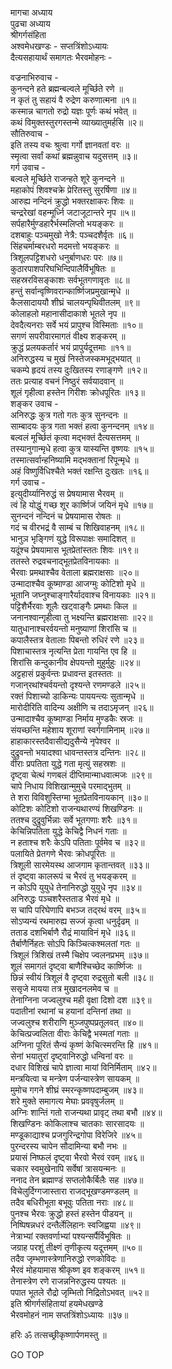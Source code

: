 मागचा अध्याय  
पुढचा अध्याय  
श्रीगर्गसंहिता  
अश्वमेधखण्डः - सप्तत्रिंशोऽध्यायः  
दैत्यसहायार्थं समागतः भैरवमोहनः -  
  
वज्रनाभिरुवाच -  
कुनन्दने हते ब्रह्मन्बल्वले मूर्च्छिते रणे ॥  
न कृतं तु सहायं वै रुद्रेण करुणात्मना ॥१॥  
कस्मान्न चागतो रुद्रो यज्ञः पूर्णः कथं भवेत् ॥  
कथं विमुक्तस्तुरगस्तन्मे व्याख्यातुमर्हसि ॥२॥  
सौतिरुवाच -  
इति तस्य वचः श्रुत्वा गर्गो ज्ञानवतां वरः ॥  
स्मृत्वा सर्वां कथां ब्रह्मन्नुवाच यदुसत्तम् ॥३॥  
गर्ग उवाच -  
बल्वले मूर्च्छिते राजन्हते शूरे कुनन्दने ॥  
महाकोपं शिवश्चक्रे प्रेरितस्तु सुरर्षिणा ॥४॥  
आरुह्य नन्दिनं क्रुद्धो भक्तरक्षाकरः शिवः ॥  
चन्द्ररेखां वहन्मूर्ध्नि जटाजूटान्तरे नृप ॥५॥  
सर्पहारैर्मुण्डहारैर्भस्मलिप्तो भयङ्करः ॥  
दशबाहुः पञ्चमुखो नेत्रै: पञ्चदशैर्वृतः ॥६॥  
सिंहचर्माम्बरधरो मदमत्तो भयङ्करः ॥  
त्रिशूलपट्टिशधरो धनुर्बाणधरः परः ॥७॥  
कुठारपाशपरिघभिन्दिपालैर्विभूषितः ॥  
सहस्ररविसङ्काशः सर्वभूतगणावृतः ॥८॥  
हन्तुं सर्वान्वृष्णिवरान्कार्ष्णिजप्रमुखान्मृधे ॥  
कैलसादाययौ शीघ्रं चालयन्पृथिवीतलम् ॥९॥  
कोलाहलो महानासीदाकाशे भूतले नृप ॥  
देवदैत्यनराः सर्वे भयं प्रापुश्च विस्मिताः ॥१०॥  
सगणं सपरीवारमागतं वीक्ष्य शङ्करम् ॥  
क्रुद्धं प्रलयकर्तारं भयं प्रापुर्यदूत्तमाः ॥११॥  
अनिरुद्धस्य च मुखं निस्तेजस्कमभूद्‌भयात् ॥  
चकम्पे हृदयं तस्य दुःखितस्य रणाङ्गणे ॥१२॥  
ततः प्रत्याह वचनं निष्ठुरं सर्वयादवान् ॥  
शूलं गृहीत्वा हस्तेन गिरीशः क्रोधपूरितः ॥१३॥  
शङ्कर उवाच -  
अनिरुद्धः कुत्र गतो गतः कुत्र सुनन्दनः ॥  
साम्बादयः कुत्र गता भक्तं हत्वा कुनन्दनम् ॥१४॥  
बल्वलं मूर्च्छितं कृत्वा मद्‌भक्तं दैत्यसत्तमम् ॥  
तस्यानुगान्मृधे हत्वा कुत्र यास्यन्ति वृष्णयः ॥१५॥  
तस्मात्सर्वान्हनिष्यामि मद्‌भक्तानां रिपून्मृधे ॥  
अहं विष्णुर्विधिश्चैते भक्तं रक्षन्ति दुःखतः ॥१६॥  
गर्ग उवाच -  
इत्युदीर्य्यानिरुद्धं स प्रेषयामास भैरवम् ॥  
त्वं हि योद्धुं गच्छ शूर कार्ष्णिजं जयिनं मृधे ॥१७॥  
सुनन्दनं नन्दिनं च प्रेषयामास रोषतः ॥  
गदं च वीरभद्रं वै साम्बं च शिखिवाहनम् ॥१८॥  
भानुञ भृङ्गिणं युद्धे विरूपाक्षः समादिशत् ॥  
यदूंश्च प्रेषयामास भूतप्रेतांस्ततः शिवः ॥१९॥  
ततस्ते रुद्रवचनाद्‌भूतप्रेतविनायकाः ॥  
भैरवाः प्रमथाश्चैव वेताला ब्रह्मराक्षसाः ॥२०॥  
उन्मादाश्चैव कूष्माण्डा आजग्मुः कोटिशो मृधे ॥  
भूतानि जघ्नुश्चाङ्गारैर्यादवाश्च विनायकाः ॥२१॥  
पट्टिशैर्भैरवाः शूलैः खट्वाङ्गैः प्रमथाः किल ॥  
जनानश्वान्गृहीत्वा तु भक्ष्यन्ति ब्रह्मराक्षसाः ॥२२॥  
यातुधानाश्चरर्वयन्तो मनुष्याणां शिरांसि च ॥  
कपालैस्तत्र वेतालाः पिबन्तो रुधिरं रणे ॥२३॥  
पिशाचास्तत्र नृत्यन्ति प्रेता गायन्ति एव हि ॥  
शिरांसि कन्दुकानीव क्षेपयन्तो मुहुर्मुहुः ॥२४॥  
अट्टहासं प्रकुर्वन्तः प्रधावन्त इतस्ततः ॥  
गजान्‌रथांश्चर्वयन्तो दृश्यन्ते रणमण्डले ॥२५॥  
रक्तं पिशाच्यो डाकिन्यः पाययन्त्यः सुतान्मृधे ॥  
मारोदीरिति वादिन्य अक्षीणि च तदाऽमृजन् ॥२६॥  
उन्मादाश्चैव कूष्माण्डा निर्माय मुण्डकैः स्रजः ॥  
संयच्छन्ति महेशाय शूराणां स्वर्गगामिनाम् ॥२७॥  
हाहाकारस्तदैवासीद्यदुसैन्ये नृपेश्वर ॥  
दुद्रुवन्तो भयादश्वा धावन्तस्तत्र दन्तिनः ॥२८॥  
वीराः प्रपतिता युद्धे गता मृत्युं सहस्रशः ॥  
दृष्ट्वा चेत्थं गणबलं दीप्तिमान्माधवात्मजः ॥२९॥  
चापे निधाय विशिखान्मुमुचे परमाद्‌भुतम् ॥  
ते शरा विविशुस्तिग्मा भूतप्रेतविनायकान् ॥३०॥  
कोटिशः कोटिशो राजन्यथारण्यं शिखण्डिनः ॥  
ततश्च दुद्रुवुर्भिन्नाः सर्वे भूतगणाः शरैः ॥३१॥  
केचिन्निपतिता युद्धे केचिद्वै निधनं गताः ॥  
न हताश्च शरैः केऽपि पतिताः पूर्वमेव च ॥३२॥  
पलायिते प्रेतगणे भैरवः क्रोधपूरितः ॥  
त्रिशूली सारमेयस्थ आजगाम कृतान्तवत् ॥३३॥  
तं दृष्ट्वा कालरूपं च भैरवं तु भयङ्करम् ॥  
न कोऽपि युयुधे तेनानिरुद्धो युयुधे नृप ॥३४॥  
अनिरुद्धः पञ्चशरैस्तताड भैरवं मृधे ॥  
स चापि परिघेणापि बभञ्ज तद्‌रथं वरम् ॥३५॥  
सोऽप्यन्यं रथमारुह्य सज्जं कृत्वा धनुर्दृढम् ॥  
तताड दशभिर्बाणै रौद्रं मायाविनं मृधे ॥३६॥  
तैर्बाणैर्निहतः सोऽपि किञ्चित्कश्मलतां गतः ॥  
त्रिशूलं त्रिशिखं तस्मै चिक्षेप ज्वलनप्रभम् ॥३७॥  
शूलं समागतं दृष्ट्वा बाणैश्चिच्छेद कार्ष्णिजः ॥  
छिन्नं स्वीयं त्रिशूलं वै दृष्ट्वा रुद्रसुतो बली ॥३८॥  
ससृजे मायया तत्र मुखादनलमेव च ॥  
तेनाग्निना जज्वलुश्च मही वृक्षा दिशो दश ॥३९॥  
पदातीनां रथानां च हयानां दन्तिनां तथा ॥  
जज्वलुश्च शरीराणि मुञ्जपुष्पप्रतूलवत् ॥४०॥  
केचित्प्रज्वलिता वीराः केचिद्वै भस्मतां गताः ॥  
अग्निना पूरितं सैन्यं कृष्णं केचित्स्मरन्ति हि ॥४१॥  
सेनां भयातुरां दृष्ट्वानिरुद्धो धन्विनां वरः ॥  
दधार विशिखं चापे ज्ञात्वा मायां विनिर्मिताम् ॥४२॥  
मन्त्रयित्वा च मन्त्रेण पर्जन्यास्त्रेण सायकम् ॥  
मुमोच गगने शीघ्रं स्मरन्कृष्णपदाम्बुजम् ॥४३॥  
शरे मुक्ते समागत्य मेघाः प्रववृषुर्जलम् ॥  
अग्निः शान्तिं गतो राजन्यथा प्रावृट् तथा बभौ ॥४४॥  
शिखण्डिनः कोकिलाश्च चातकाः सारसादयः ॥  
मण्डूकाद्याश्च प्रजगुरिन्द्रगोपा विरेजिरे ॥४५॥  
पुरन्दरस्य चापेन सौदामिन्या बभौ नभः ॥  
प्रयासं निष्फलं दृष्ट्वा भैरवो भैरवं रवम् ॥४६॥  
चकार स्वमुखेनापि सर्वेषां त्रासयन्मनः ॥  
ननाद तेन ब्रह्माण्डं सप्तलोकैर्बिलैः सह ॥४७॥  
विचेलुर्दिग्गजास्तारा राजद्‌भूखण्डमण्डलम् ॥  
तदैव बधिरीभूता बभूवुः पतिता नराः ॥४८॥  
पुनश्च भैरवः क्रुद्धो हस्तं हस्तेन पीडयन् ॥  
निष्पिषन्नधरं दन्तैर्लेलिहानः स्वजिह्वया ॥४९॥  
नेत्राभ्यां रक्तवर्णाभ्यां पश्यन्सर्पैर्विभूषितः ॥  
जग्राह परशुं तीक्ष्णं तृणीकृत्य यदूत्तमम् ॥५०॥  
तदैव जृम्भणास्त्रेणानिरुद्धो रणकोविदः ॥  
भैरवं मोहयामास श्रीकृष्ण इव शङ्करम् ॥५१॥  
तेनास्त्रेण रणे राजन्ननिरुद्धस्य पश्यतः ॥  
पपात भूतले रौद्रो जृम्भितो निद्रितोऽभवत् ॥५२॥  
इति श्रीगर्गसंहितायां हयमेधखण्डे  
भैरवमोहनं नाम सप्तत्रिंशोऽध्यायः ॥३७॥  
  
हरिः ॐ तत्सच्छ्रीकृष्णार्पणमस्तु ॥  
  
GO TOP

